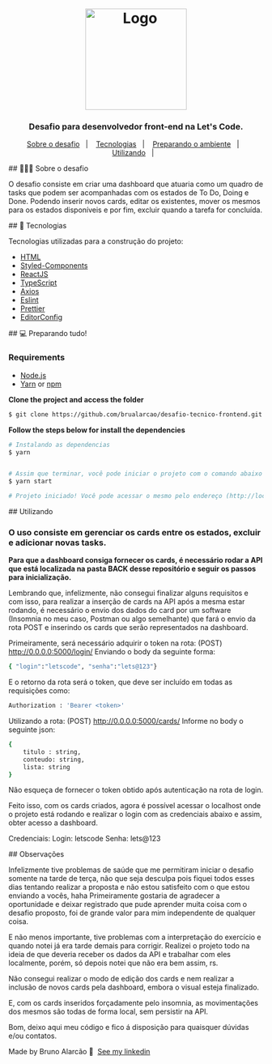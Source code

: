 <h1 align="center">
  <img alt="Logo" src="https://letscode.com.br/images/logoLcPng.png" width="200px">
</h1>

<h3 align="center">
  Desafio para desenvolvedor front-end na Let's Code.
</h3>




<p align="center">
  <a href="#about">Sobre o desafio</a>&nbsp;&nbsp;&nbsp;|&nbsp;&nbsp;&nbsp;
  <a href="#technologies">Tecnologias</a>&nbsp;&nbsp;&nbsp;|&nbsp;&nbsp;&nbsp;
  <a href="#started">Preparando o ambiente</a>&nbsp;&nbsp;&nbsp;|&nbsp;&nbsp;&nbsp;
  <a href="#use">Utilizando</a>&nbsp;&nbsp;&nbsp;|&nbsp;&nbsp;&nbsp;
</p>

<div id="about"></div>
## 💇🏻‍♂️ Sobre o desafio

O desafio consiste em criar uma dashboard que atuaria como um quadro de tasks que podem ser acompanhadas com os estados de To Do, Doing e Done. Podendo inserir novos cards, editar os existentes, mover os mesmos para os estados disponíveis e por fim, excluir quando a tarefa for concluída.


<div id="technologies"></div>
## 🚀 Tecnologias

Tecnologias utilizadas para a construção do projeto:

- [HTML](https://www.typescriptlang.org/)
- [Styled-Components](https://www.typescriptlang.org/)
- [ReactJS](https://www.typescriptlang.org/)
- [TypeScript](https://www.typescriptlang.org/)
- [Axios](https://www.npmjs.com/package/axios)
- [Eslint](https://eslint.org/)
- [Prettier](https://prettier.io/)
- [EditorConfig](https://editorconfig.org/)


<div id="started"></div>
## 💻 Preparando tudo!

### Requirements

- [Node.js](https://nodejs.org/en/)
- [Yarn](https://classic.yarnpkg.com/) or [npm](https://www.npmjs.com/)

**Clone the project and access the folder**

```bash
$ git clone https://github.com/brualarcao/desafio-tecnico-frontend.git && cd desafio-tecnico-frontend/front
```


**Follow the steps below for install the dependencies**

```bash
# Instalando as dependencias
$ yarn


# Assim que terminar, você pode iniciar o projeto com o comando abaixo
$ yarn start

# Projeto iniciado! Você pode acessar o mesmo pelo endereço (http://localhost.com:3000) em seu navegador.
```



<div id="use"></div>
## Utilizando

### O uso consiste em gerenciar os cards entre os estados, excluir e adicionar novas tasks.

**Para que a dashboard consiga fornecer os cards, é necessário rodar a API que está localizada na pasta BACK desse repositório e seguir os passos para inicialização.**

Lembrando que, infelizmente, não consegui finalizar alguns requisitos e com isso, para realizar a inserção de cards na API após a mesma estar rodando, é necessário o envio dos dados do card por um software (Insomnia no meu caso, Postman ou algo semelhante) que fará o envio da rota POST e inserindo os cards que serão representados na dashboard.

Primeiramente, será necessário adquirir o token na rota: (POST) http://0.0.0.0:5000/login/
Enviando o body da seguinte forma:
```bash
{ "login":"letscode", "senha":"lets@123"}
```
E o retorno da rota será o token, que deve ser incluído em todas as requisições como:
```bash
Authorization : 'Bearer <token>'
```

Utilizando a rota: (POST)      http://0.0.0.0:5000/cards/
Informe no body o seguinte json:
```bash
{
    titulo : string,
    conteudo: string,
    lista: string
}
```

Não esqueça de fornecer o token obtido após autenticação na rota de login.

Feito isso, com os cards criados, agora é possível acessar o localhost onde o projeto está rodando e realizar o login com as credenciais abaixo e assim, obter acesso a dashboard.

Credenciais:
Login: letscode
Senha: lets@123

<div id="Obs"></div>
## Observações

Infelizmente tive problemas de saúde que me permitiram iniciar o desafio somente na tarde de terça, não que seja desculpa pois fiquei todos esses dias tentando realizar a proposta e não estou satisfeito com o que estou enviando a vocês, haha
Primeiramente gostaria de agradecer a oportunidade e deixar registrado que pude aprender muita coisa com o desafio proposto, foi de grande valor para mim independente de qualquer coisa.

E não menos importante, tive problemas com a interpretação do exercício e quando notei já era tarde demais para corrigir.
Realizei o projeto todo na ideia de que deveria receber os dados da API e trabalhar com eles localmente, porém, só depois notei que não era bem assim, rs.

Não consegui realizar o modo de edição dos cards e nem realizar a inclusão de novos cards pela dashboard, embora o visual esteja finalizado.

E, com os cards inseridos forçadamente pelo insomnia, as movimentações dos mesmos são todas de forma local, sem persistir na API.

Bom, deixo aqui meu código e fico á disposição para quaisquer dúvidas e/ou contatos.

Made by Bruno Alarcão 👋 &nbsp;[See my linkedin](https://www.linkedin.com/in/bruno-alarc%C3%A3o-271253103/)
